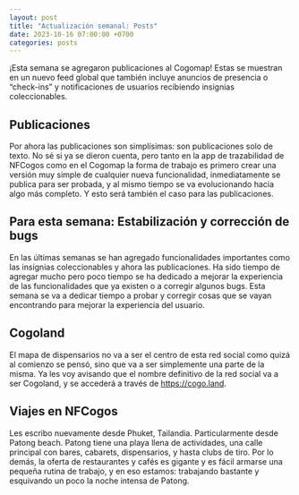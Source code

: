 ```yaml
---
layout: post
title: "Actualización semanal: Posts"
date: 2023-10-16 07:00:00 +0700
categories: posts
---
```


¡Esta semana se agregaron publicaciones al Cogomap! Estas se muestran en un nuevo feed global que también incluye anuncios de presencia o “check-ins” y notificaciones de usuarios recibiendo insignias coleccionables.

## Publicaciones

Por ahora las publicaciones son simplísimas: son publicaciones solo de texto. No sé si ya se dieron cuenta, pero tanto en la app de trazabilidad de NFCogos como en el Cogomap la forma de trabajo es primero crear una versión muy simple de cualquier nueva funcionalidad, inmediatamente se publica para ser probada, y al mismo tiempo se va evolucionando hacia algo más completo. Y esto será también el caso para las publicaciones.

## Para esta semana: Estabilización y corrección de bugs

En las últimas semanas se han agregado funcionalidades importantes como las insignias coleccionables y ahora las publicaciones. Ha sido tiempo de agregar mucho pero poco tiempo se ha dedicado a mejorar la experiencia de las funcionalidades que ya existen o a corregir algunos bugs. Esta semana se va a dedicar tiempo a probar y corregir cosas que se vayan encontrando para mejorar la experiencia del usuario.

## Cogoland

El mapa de dispensarios no va a ser el centro de esta red social como quizá al comienzo se pensó, sino que va a ser simplemente una parte de la misma. Ya les voy avisando que el nombre definitivo de la red social va a ser Cogoland, y se accederá a través de https://cogo.land.

## Viajes en NFCogos

Les escribo nuevamente desde Phuket, Tailandia. Particularmente desde Patong beach. Patong tiene una playa llena de actividades, una calle principal con bares, cabarets, dispensarios, y hasta clubs de tiro. Por lo demás, la oferta de restaurantes y cafés es gigante y es fácil armarse una pequeña rutina de trabajo, y en eso estamos: trabajando bastante y esquivando un poco la noche intensa de Patong.
